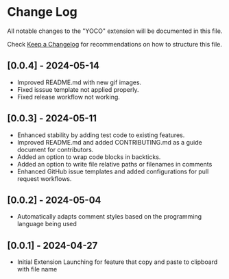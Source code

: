# Change Log

All notable changes to the "YOCO" extension will be documented in this file.

Check [Keep a Changelog](http://keepachangelog.com/) for recommendations on how to structure this file.

## [0.0.4] - 2024-05-14

- Improved README.md with new gif images.
- Fixed isssue template not applied properly.
- Fixed release workflow not working.

## [0.0.3] - 2024-05-11

- Enhanced stability by adding test code to existing features.
- Improved README.md and added CONTRIBUTING.md as a guide document for contributors.
- Added an option to wrap code blocks in backticks.
- Added an option to write file relative paths or filenames in comments
- Enhanced GitHub issue templates and added configurations for pull request workflows.

## [0.0.2] - 2024-05-04

- Automatically adapts comment styles based on the programming language being used

## [0.0.1] - 2024-04-27

- Initial Extension Launching for feature that copy and paste to clipboard with file name
